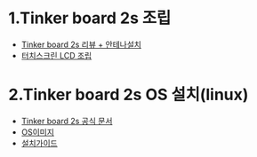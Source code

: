 # 1.Tinker board 2s 조립
- [Tinker board 2s 리뷰 + 안테나설치](https://blog.naver.com/roboholic84/222637885432)
- [터치스크린 LCD 조립](https://cafe.naver.com/mechawiki/5367)

# 2.Tinker board 2s OS 설치(linux)
- [Tinker board 2s 공식 문서]([https://tinker-board.asus.com/download-list.html?product=tinker-board-2s](https://tinker-board.asus.com/documentation/tb2.html#qsg))
- [OS이미지](https://tinker-board.asus.com/download-list.html?product=tinker-board-2s)
- [설치가이드](https://blog.naver.com/roboholic84/222638773259)
